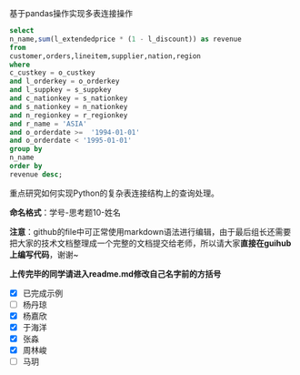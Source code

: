 基于pandas操作实现多表连接操作

```sql
select
n_name,sum(l_extendedprice * (1 - l_discount)) as revenue
from
customer,orders,lineitem,supplier,nation,region
where
c_custkey = o_custkey
and l_orderkey = o_orderkey
and l_suppkey = s_suppkey
and c_nationkey = s_nationkey
and s_nationkey = n_nationkey
and n_regionkey = r_regionkey
and r_name = 'ASIA'
and o_orderdate >=  '1994-01-01'
and o_orderdate < '1995-01-01'
group by
n_name
order by
revenue desc;
```

重点研究如何实现Python的复杂表连接结构上的查询处理。

**命名格式**：学号-思考题10-姓名

**注意**：github的file中可正常使用markdown语法进行编辑，由于最后组长还需要把大家的技术文档整理成一个完整的文档提交给老师，所以请大家**直接在guihub上编写代码**，谢谢~

**上传完毕的同学请进入readme.md修改自己名字前的方括号**

- [x] 已完成示例
- [ ] 杨丹琼
- [x] 杨嘉欣
- [x] 于海洋
- [x] 张淼
- [x] 周林峻
- [ ] 马玥
